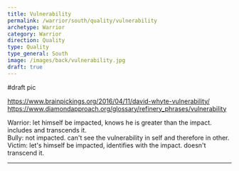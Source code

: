 ```yaml
---
title: Vulnerability
permalink: /warrior/south/quality/vulnerability
archetype: Warrior
category: Warrior
direction: Quality
type: Quality
type_general: South
image: /images/back/vulnerability.jpg
draft: true
---
```

#draft pic  
  
https://www.brainpickings.org/2016/04/11/david-whyte-vulnerability/  
https://www.diamondapproach.org/glossary/refinery_phrases/vulnerability  
  
Warrior: let himself be impacted, knows he is greater than the impact. includes and transcends it.  
Bully: not impacted. can't see the vulnerability in self and therefore in other.   
Victim: let's himself be impacted, identifies with the impact. doesn't transcend it.  
  

---
